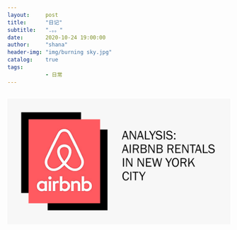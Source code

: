 ```yaml
---
layout:     post
title:      "日记"
subtitle:   ".。。"
date:       2020-10-24 19:00:00
author:     "shana"
header-img: "img/burning sky.jpg"
catalog:    true
tags:
            - 日常
---
```



![images](img/1.png)
-
